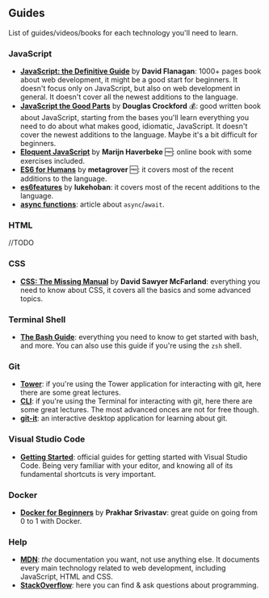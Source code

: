 
## Guides

List of guides/videos/books for each technology you'll need to learn.

### JavaScript

- **[JavaScript: the Definitive Guide](https://amzn.to/2puMmbv)** by **David Flanagan**: 1000+ pages book about web development, it might be a good start for beginners. It doesn't focus only on JavaScript, but also on web development in general. It doesn't cover all the newest additions to the language.
- **[JavaScript the Good Parts](https://amzn.to/2DneYx6)** by **Douglas Crockford** 💰: good written book about JavaScript, starting from the bases you'll learn everything you need to do about what makes good, idiomatic, JavaScript. It doesn't cover the newest additions to the language. Maybe it's a bit difficult for beginners.
- **[Eloquent JavaScript](http://eloquentjavascript.net/)** by **Marijn Haverbeke** 🆓: online book with some exercises included.
- **[ES6 for Humans](https://github.com/metagrover/ES6-for-humans)** by **metagrover** 🆓: it covers most of the recent additions to the language.
- **[es6features](https://github.com/lukehoban/es6features)** by **lukehoban**: it covers most of the recent additions to the language.
- **[async functions](https://alligator.io/js/async-functions/)**: article about `async`/`await`.

### HTML

//TODO

### CSS

- **[CSS: The Missing Manual](https://amzn.to/2NxMchR)** by **David Sawyer McFarland**: everything you need to know about CSS, it covers all the basics and some advanced topics.

### Terminal Shell

- **[The Bash Guide](https://guide.bash.academy/)**: everything you need to know to get started with bash, and more. You can also use this guide if you're using the `zsh` shell.

### Git

- **[Tower](https://www.git-tower.com/learn/git/videos#episodes)**: if you're using the Tower application for interacting with git, here there are some great lectures.
- **[CLI](https://www.git-tower.com/learn/git/videos#episodes)**: if you're using the Terminal for interacting with git, here there are some great lectures. The most advanced onces are not for free though.
- **[git-it](https://github.com/jlord/git-it-electron)**: an interactive desktop application for learning about git.

### Visual Studio Code

- **[Getting Started](https://code.visualstudio.com/docs/introvideos/basics)**: official guides for getting started with Visual Studio Code. Being very familiar with your editor, and knowing all of its fundamental shortcuts is very important.

### Docker

- **[Docker for Beginners](https://docker-curriculum.com/)** by **Prakhar Srivastav**: great guide on going from 0 to 1 with Docker.

### Help

- **[MDN](https://developer.mozilla.org/en-US/)**: _the_ documentation you want, not use anything else. It documents every main technology related to web development, including JavaScript, HTML and CSS.
- **[StackOverflow](https://stackoverflow.com/)**: here you can find & ask questions about programming.
